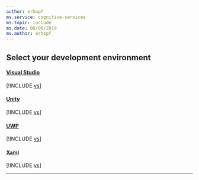 ```yaml
---
author: erhopf
ms.service: cognitive-services
ms.topic: include
ms.date: 08/06/2019
ms.author: erhopf
---
```


## Select your development environment

#### [Visual Studio](#tab/vs)
[!INCLUDE [vs](./visualstudio.md)]
#### [Unity](#tab/unity)
[!INCLUDE [vs](./unity.md)]
#### [UWP](#tab/uwp)
[!INCLUDE [vs](./uwp.md)]
#### [Xaml](#tab/xaml)
[!INCLUDE [vs](./xamarin.md)]
* * *